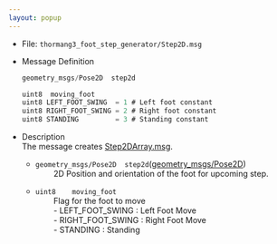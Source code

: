 ```yaml
---
layout: popup
---
```


- File: `thormang3_foot_step_generator/Step2D.msg`

- Message Definition
    ```c
    geometry_msgs/Pose2D  step2d

    uint8  moving_foot
    uint8 LEFT_FOOT_SWING  = 1 # Left foot constant
    uint8 RIGHT_FOOT_SWING = 2 # Right foot constant
    uint8 STANDING         = 3 # Standing constant
    ```


- Description  
The message creates [Step2DArray.msg].  

    * `geometry_msgs/Pose2D  step2d`([geometry_msgs/Pose2D])  
&emsp;&emsp; 2D Position and orientation of the foot for upcoming step.

    * `uint8    moving_foot`  
&emsp;&emsp; Flag for the foot to move  
&emsp;&emsp; - LEFT_FOOT_SWING  : Left Foot Move  
&emsp;&emsp; - RIGHT_FOOT_SWING : Right Foot Move  
&emsp;&emsp; - STANDING         : Standing  

[Step2DArray.msg]: /docs/en/platform/msgs/Step2DArray_msg/#step2darray-msg
[geometry_msgs/Pose2D]: /docs/en/platform/msgs/geometry_msgs_Pose2D_msg/#geometry-msgs-pose2d-msg
